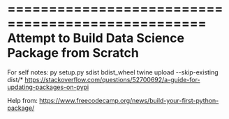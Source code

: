 ==================================================
Attempt to Build Data Science Package from Scratch
==================================================

For self notes:
py setup.py sdist bdist_wheel
twine upload --skip-existing dist/*
https://stackoverflow.com/questions/52700692/a-guide-for-updating-packages-on-pypi



Help from:
https://www.freecodecamp.org/news/build-your-first-python-package/
